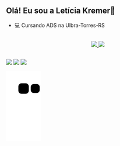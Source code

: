 ## Olá! Eu sou a Letícia Kremer👋

- :computer: Cursando ADS na Ulbra-Torres-RS

##
<div align="center">
  <a href=https://github.com/leticiakremer>
  <img height="180em" src="https://github-readme-stats.vercel.app/api?username=leticiakremer&show_icons=true&theme=dark&include_all_commits=true&count_private=true"/>
  <img height="180em" src="https://github-readme-stats.vercel.app/api/top-langs/?username=leticiakremer&layout=compact&langs_count=7&theme=dark"/>
</div>

##
 
<div> 
 <a href="https://www.linkedin.com/in/l-kremer/" target="_blank"><img src="https://img.shields.io/badge/-LinkedIn-%230077B5?style=for-the-badge&logo=linkedin&logoColor=white" target="_blank"></a> 
<a href="https://api.whatsapp.com/send?phone=5551994106732&text=Ol%C3%A1%20Let%C3%ADcia" target="_blank"><img src="https://img.shields.io/badge/WhatsApp-25D366?style=for-the-badge&logo=whatsapp&logoColor=white" target="_blank"></a>
<a href="https://www.instagram.com/leticia_kremer/" target="_blank"><img src="https://img.shields.io/badge/-Instagram-%23E4405F?style=for-the-badge&logo=instagram&logoColor=white" target="_blank"></a>
 
  ![Snake animation](https://github.com/rafaballerini/rafaballerini/blob/output/github-contribution-grid-snake.svg)
 
</div>
